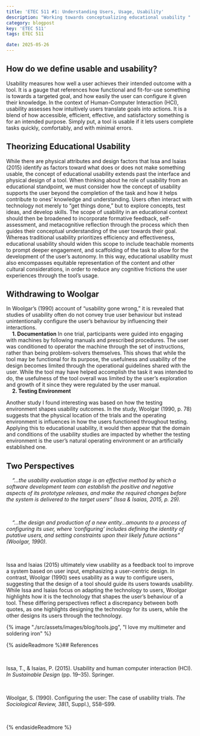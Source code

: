 ```yaml
---
title: 'ETEC 511 #1: Understanding Users, Usage, Usability'
description: "Working towards conceptualizing educational usability "
category: blogpost
key: 'ETEC 511'
tags: ETEC 511

date: 2025-05-26
---
```


## How do we define usable and usability?

Usability measures how well a user achieves their intended outcome with a tool. It is a gauge that references how functional and fit-for-use something is towards a targeted goal, and how easily the user can configure it given their knowledge. In the context of Human-Computer Interaction (HCI), usability assesses how intuitively users translate goals into actions. It is a blend of how accessible, efficient, effective, and satisfactory something is for an intended purpose. Simply put, a tool is usable if it lets users complete tasks quickly, comfortably, and with minimal errors. 

## Theorizing Educational Usability
While there are physical attributes and design factors that Issa and Isaias (2015) identify as factors toward what does or does not make something usable, the concept of educational usability extends past the interface and physical design of a tool.
When thinking about he role of usability from an educational standpoint, we must consider how the concept of usability supports the user beyond the completion of the task and how it helps contribute to ones’ knowledge and understanding. Users often interact with technology not merely to “get things done,” but to explore concepts, test ideas, and develop skills. The scope of usability in an educational context should then be broadened to incorporate formative feedback, self-assessment, and metacognitive reflection through the process which then guides their conceptual understanding of the user towards their goal. Whereas traditional usability prioritizes efficiency and effectiveness, educational usability should widen this scope to include teachable moments to prompt deeper engagement, and scaffolding of the task to allow for the development of the user’s autonomy. In this way, educational usability must also encompasses equitable representation of the content and other cultural considerations, in order to reduce any cognitive frictions the user experiences through the tool’s usage.

## Withdrawing to Woolgar
In Woolgar’s (1990) account of “usability gone wrong,” it is revealed that studies of usability often do not convey true user behaviour but instead unintentionally configure the user’s behaviour by influencing their interactions.
     <br>&nbsp;&nbsp;&nbsp;&nbsp;**1. Documentation** 
In one trial, participants were guided into engaging with machines by following manuals and prescribed procedures. The user was conditioned to operator the machine through the set of instructions, rather than being problem-solvers themselves. This shows that while the tool may be functional for its purpose, the usefulness and usability of the design becomes limited through the operational guidelines shared with the user. While the tool may have helped accomplish the  task it was intended to do, the usefulness of the tool overall was limited by the user’s exploration and growth of it since they were regulated by the user manual.
     <br>&nbsp;&nbsp;&nbsp;&nbsp;**2. Testing Environment**
     
Another study I found interesting was based on how the testing environment shapes usability outcomes. In the study, Woolgar (1990, p. 78) suggests that the physical location of the trials and the operating environment is influences in how the users functioned throughout testing. Applying this to educational usability, it would then appear that the domain and conditions of the usability studies are impacted by whether the testing environment is the user’s natural operating environment or an artificially established one.
       
## Two Perspectives
 &nbsp;&nbsp;&nbsp;&nbsp;*“…the usability evaluation stage is an effective method by which a software development team can establish the positive and negative aspects of its prototype releases, and make the required changes before the system is delivered to the target users” (Issa & Isaias, 2015, p. 29).*

<br>

 &nbsp;&nbsp;&nbsp;&nbsp;*“…the design and production of a new entity…amounts to a process of configuring its user, where ‘configuring’ includes defining the identity of putative users, and setting constraints upon their likely future actions” (Woolgar, 1990).*

<br>

Issa and Isaias (2015) ultimately view usability as a feedback tool to improve a system based on user input, emphasizing a user-centric design. In contrast, Woolgar (1990) sees usability as a way to configure users, suggesting that the design of a tool should guide its users towards usability. While Issa and Isaias focus on adapting the technology to users, Woolgar highlights how it is the technology that shapes the user’s behaviour of a tool. These differing perspectives reflect a discrepancy between both quotes, as one highlights designing the technology for its users, while the other designs its users through the technology.






{% image "./src/assets/images/blog/tools.jpg", "I love my multimeter and soldering iron" %}


{% asideReadmore %}## References

<br>

Issa, T., & Isaias, P. (2015). Usability and human computer interaction (HCI). *In Sustainable Design* (pp. 19–35). Springer.

<br>

Woolgar, S. (1990). Configuring the user: The case of usability trials. *The Sociological Review,* *38*(1, Suppl.), S58–S99.


<br>

{% endasideReadmore %}

